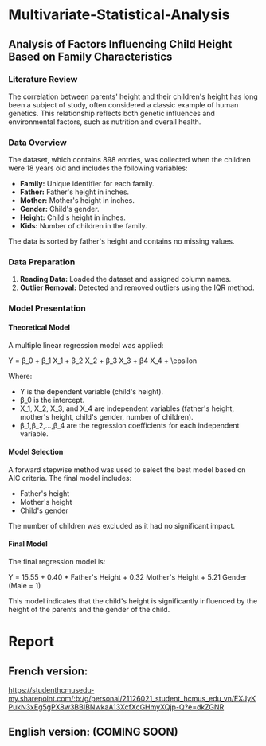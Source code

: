 # Multivariate-Statistical-Analysis
## Analysis of Factors Influencing Child Height Based on Family Characteristics

### Literature Review
The correlation between parents' height and their children's height has long been a subject of study, often considered a classic example of human genetics. This relationship reflects both genetic influences and environmental factors, such as nutrition and overall health.

### Data Overview
The dataset, which contains 898 entries, was collected when the children were 18 years old and includes the following variables:
- **Family:** Unique identifier for each family.
- **Father:** Father's height in inches.
- **Mother:** Mother's height in inches.
- **Gender:** Child's gender.
- **Height:** Child's height in inches.
- **Kids:** Number of children in the family.

The data is sorted by father's height and contains no missing values.

### Data Preparation
1. **Reading Data:** Loaded the dataset and assigned column names.
2. **Outlier Removal:** Detected and removed outliers using the IQR method.

### Model Presentation

#### Theoretical Model
A multiple linear regression model was applied:

Y = β_0 + β_1 X_1 + β_2  X_2 + β_3 X_3 + β4 X_4 + \epsilon

Where:
- Y is the dependent variable (child's height).
- β_0 is the intercept.
- X_1, X_2, X_3, and X_4 are independent variables (father's height, mother's height, child's gender, number of children).
- β_1,β_2,…,β_4 are the regression coefficients for each independent variable.
#### Model Selection
A forward stepwise method was used to select the best model based on AIC criteria. The final model includes:
- Father's height
- Mother's height
- Child's gender

The number of children was excluded as it had no significant impact.

#### Final Model
The final regression model is:

Y = 15.55 + 0.40 * Father's Height + 0.32 Mother's Height + 5.21 Gender (Male = 1)


This model indicates that the child's height is significantly influenced by the height of the parents and the gender of the child.

# Report
## French version: 
https://studenthcmusedu-my.sharepoint.com/:b:/g/personal/21126021_student_hcmus_edu_vn/EXJyKPukN3xEg5gPX8w3BBIBNwkaA13XcfXcGHmyXQjp-Q?e=dkZGNR
## English version: (COMING SOON) 



